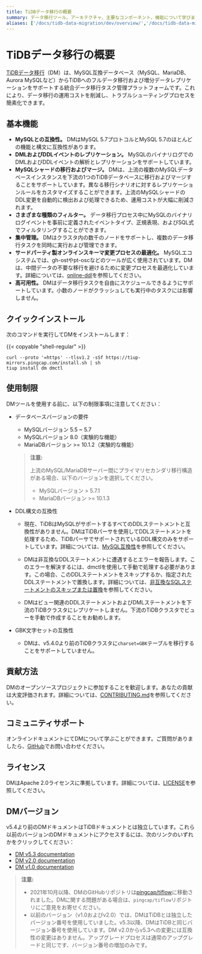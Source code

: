 ```yaml
---
title: TiDBデータ移行の概要
summary: データ移行ツール、アーキテクチャ、主要なコンポーネント、機能について学びます。
aliases: ['/docs/tidb-data-migration/dev/overview/','/docs/tidb-data-migration/dev/feature-overview/','/tidb/dev/dm-key-features']
---
```


<!-- markdownlint-disable MD007 -->

# TiDBデータ移行の概要

<!--
![star](https://img.shields.io/github/stars/pingcap/tiflow?style=for-the-badge&logo=github) ![license](https://img.shields.io/github/license/pingcap/tiflow?style=for-the-badge) ![forks](https://img.shields.io/github/forks/pingcap/tiflow?style=for-the-badge)
-->

[TiDBデータ移行](https://github.com/pingcap/tiflow/tree/master/dm)（DM）は、MySQL互換データベース（MySQL、MariaDB、Aurora MySQLなど）からTiDBへのフルデータ移行および増分データレプリケーションをサポートする統合データ移行タスク管理プラットフォームです。これにより、データ移行の運用コストを削減し、トラブルシューティングプロセスを簡素化できます。

## 基本機能

- **MySQLとの互換性。** DMはMySQL 5.7プロトコルとMySQL 5.7のほとんどの機能と構文に互換性があります。
- **DMLおよびDDLイベントのレプリケーション。** MySQLのバイナリログでのDMLおよびDDLイベントの解析とレプリケーションをサポートしています。
- **MySQLシャードの移行およびマージ。** DMは、上流の複数のMySQLデータベースインスタンスを下流の1つのTiDBデータベースに移行およびマージすることをサポートしています。異なる移行シナリオに対するレプリケーションルールをカスタマイズすることができます。上流のMySQLシャードのDDL変更を自動的に検出および処理できるため、運用コストが大幅に削減されます。
- **さまざまな種類のフィルター。** データ移行プロセス中にMySQLのバイナリログイベントを事前に定義されたイベントタイプ、正規表現、およびSQL式でフィルタリングすることができます。
- **集中管理。** DMはクラスタ内の数千のノードをサポートし、複数のデータ移行タスクを同時に実行および管理できます。
- **サードパーティ製オンラインスキーマ変更プロセスの最適化。** MySQLエコシステムでは、gh-ostやpt-oscなどのツールが広く使用されています。DMは、中間データの不要な移行を避けるために変更プロセスを最適化しています。詳細については、[online-ddl](/dm/dm-online-ddl-tool-support.md)を参照してください。
- **高可用性。** DMはデータ移行タスクを自由にスケジュールできるようにサポートしています。小数のノードがクラッシュしても実行中のタスクには影響しません。

## クイックインストール

次のコマンドを実行してDMをインストールします：

{{< copyable "shell-regular" >}}

```shell
curl --proto '=https' --tlsv1.2 -sSf https://tiup-mirrors.pingcap.com/install.sh | sh
tiup install dm dmctl
```

## 使用制限

DMツールを使用する前に、以下の制限事項に注意してください：

+ データベースバージョンの要件

    - MySQLバージョン 5.5 ~ 5.7
    - MySQLバージョン 8.0（実験的な機能）
    - MariaDBバージョン >= 10.1.2（実験的な機能）

    > **注意:**
    >
    > 上流のMySQL/MariaDBサーバー間にプライマリセカンダリ移行構造がある場合、以下のバージョンを選択してください。
    >
    > - MySQLバージョン > 5.7.1
    > - MariaDBバージョン >= 10.1.3

+ DDL構文の互換性

    - 現在、TiDBはMySQLがサポートするすべてのDDLステートメントと互換性がありません。DMはTiDBパーサを使用してDDLステートメントを処理するため、TiDBパーサでサポートされているDDL構文のみをサポートしています。詳細については、[MySQL互換性](/mysql-compatibility.md#ddl-operations)を参照してください。

    - DMは非互換なDDLステートメントに遭遇するとエラーを報告します。このエラーを解決するには、dmctlを使用して手動で処理する必要があります。この場合、このDDLステートメントをスキップするか、指定されたDDLステートメントで置換します。詳細については、[非互換なSQLステートメントのスキップまたは置換](/dm/dm-faq.md#how-to-handle-incompatible-ddl-statements)を参照してください。

    - DMはビュー関連のDDLステートメントおよびDMLステートメントを下流のTiDBクラスタにレプリケートしません。下流のTiDBクラスタでビューを手動で作成することをお勧めします。

+ GBK文字セットの互換性

    - DMは、v5.4.0より前のTiDBクラスタに`charset=GBK`テーブルを移行することをサポートしていません。

## 貢献方法

DMのオープンソースプロジェクトに参加することを歓迎します。あなたの貢献は大変評価されます。詳細については、[CONTRIBUTING.md](https://github.com/pingcap/tiflow/blob/master/dm/CONTRIBUTING.md)を参照してください。

## コミュニティサポート

オンラインドキュメントにてDMについて学ぶことができます。ご質問がありましたら、[GitHub](https://github.com/pingcap/tiflow/tree/master/dm)でお問い合わせください。

## ライセンス

DMはApache 2.0ライセンスに準拠しています。詳細については、[LICENSE](https://github.com/pingcap/tiflow/blob/master/LICENSE)を参照してください。

## DMバージョン

v5.4より前のDMドキュメントはTiDBドキュメントとは独立しています。これら以前のバージョンのDMドキュメントにアクセスするには、次のリンクのいずれかをクリックしてください：

- [DM v5.3 documentation](https://docs.pingcap.com/tidb-data-migration/v5.3)
- [DM v2.0 documentation](https://docs.pingcap.com/tidb-data-migration/v2.0/)
- [DM v1.0 documentation](https://docs.pingcap.com/tidb-data-migration/v1.0/)

> **注意:**
>
> - 2021年10月以降、DMのGitHubリポジトリは[pingcap/tiflow](https://github.com/pingcap/tiflow/tree/master/dm)に移動されました。DMに関する問題がある場合は、`pingcap/tiflow`リポジトリにご意見をお寄せください。
> - 以前のバージョン（v1.0およびv2.0）では、DMはTiDBとは独立したバージョン番号を使用していました。v5.3以降、DMはTiDBと同じバージョン番号を使用しています。DM v2.0からv5.3への変更には互換性の変更はありません。アップグレードプロセスは通常のアップグレードと同じです、バージョン番号の増加のみです。